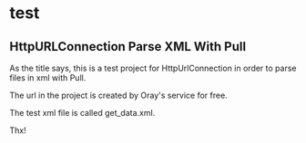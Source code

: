 # test

## HttpURLConnection Parse XML With Pull

As the title says, this is a test project for HttpUrlConnection in order to parse files in xml with Pull.

The url in the project is created by Oray's service for free.

The test xml file is called get_data.xml.

Thx!
